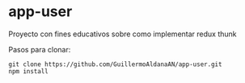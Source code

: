 # app-user
Proyecto con fines educativos sobre como implementar redux thunk

Pasos para clonar:

```
git clone https://github.com/GuillermoAldanaAN/app-user.git
npm install

```
